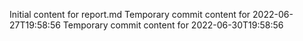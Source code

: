 Initial content for report.md
Temporary commit content for 2022-06-27T19:58:56
Temporary commit content for 2022-06-30T19:58:56
